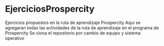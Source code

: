 # EjerciciosProspercity
Ejercicios propuestos en la ruta de aprendizaje Prospercity
Aqui se agregaran todas las actividades de la ruta de aprendizaje en el programa de Prospercity
Se clona el repositorio por cambio de equipo y sistema operativo
